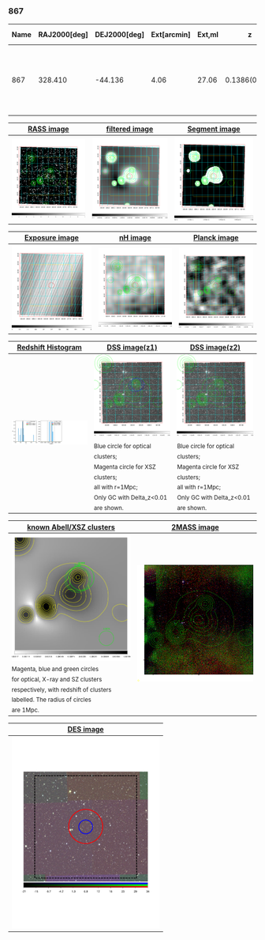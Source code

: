 <div STYLE="page-break-after: always;"></div>

### 867

|Name|RAJ2000[deg]|DEJ2000[deg] |Ext[arcmin]| Ext,ml | z | z_src| C|GC(XSZ,Delta_z<0.01)| GC(OPT,Delta_z<0.01)|GC| R_sig[arcmin] | R500[arcmin] | R500[Mpc]| CRsig[c/s] | CR500[c/s] |L500[1E44 erg/s]|F500[1E-12 erg/s/cm^2]| M500[1E14 Msun]|Tx[keV]|Cnt_sig|Beta|Rc[arcmin]|Comment|Alias|
|---|---|---|---|---|---|------|---|--------|---------|----------|---|---|---|---|---|---|---|---|---|---|---|---|---|---|
|867| 328.410| -44.136| 4.06| 27.06| 0.1386(0.005)| z1,| G| -| -| A, N, W| 25.194| 6.779| 0.995| 0.211(0.063)| 0.188(0.057)| 1.961(0.694)| 3.829(1.354)| 3.21(0.56)| 4.59(0.51)| 77.2| 0.862(-0.125+0.096)| 9.852(-1.802+1.323)| An Abell cluster with $z$ = 0.1444 and offset = 1.49 Mpc(9.92 arcmin)| t199|

|[RASS image](../image/867/867_img.pdf)|[filtered image](../image/867/867_fil.pdf)|[Segment image](../image/867/867_seg.pdf)|
|-------------------|--------------------|-------------------|
| <img src="../image/867/867_img.png" width="300">  | <img src="../image/867/867_fil.png" width="300">   | <img src="../image/867/867_seg.png" width="300">  |

|[Exposure image](../image/867/867_mex.pdf)| [nH image](../image/867/867_nh.pdf)| [Planck image](../image/867/867_p.pdf)|
|-------------------|--------------------|-------------------|
|<img src="../image/867/867_mex.png" width="300">   | <img src="../image/867/867_nh.png" width="300">    | <img src="../image/867/867_p.png" width="300"> |

|[Redshift Histogram](../image/867/867_zg.pdf) | [DSS image(z1)](../image/867/867_dss_z1.pdf)      |  [DSS image(z2)](../image/867/867_dss_z2.pdf)    |
|-------------------|--------------------|-------------------|
|<img src="../image/867/867_zg.png" width="300"> |<img src="../image/867/867_dss_z1.png" width="300"> <sub><br>Blue circle for optical clusters; <br>Magenta circle for XSZ clusters; <br>all with r=1Mpc; <br>Only GC with Delta_z<0.01 are shown. </sub>| <img src="../image/867/867_dss_z2.png" width="300"><sub><br>Blue circle for optical clusters; <br>Magenta circle for XSZ clusters; <br>all with r=1Mpc; <br>Only GC with Delta_z<0.01 are shown. </sub> |

|[known Abell/XSZ clusters](../image/867/867_gc.pdf) | [2MASS image](../image/867/867_2mass.pdf)      |
|-------------------|-------------------|
|<img src=../image/867/867_gc.png width="300"> <br><sub>Magenta, blue and green circles <br>for optical, X-ray and SZ clusters <br>respectively, with redshift of clusters <br>labelled. The radius of circles <br>are 1Mpc.</sub>|<img src="../image/867/867_2mass.png" width="300">  |

|[DES image](../image/867/867_des.pdf)   |
|-------------------|
| <img src="../image/867/867_des.pdf" width="300">  |
